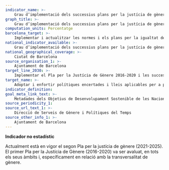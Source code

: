 ```yaml
---
indicator_name: >-
    Grau d’implementació dels successius plans per la justícia de gènere	
graph_title: >-
    Grau d’implementació dels successius plans per la justícia de gènere
computation_units: Percentatge
barcelona_target: >-
    Implementar i actualitzar les normes i els plans per la igualtat de gènere de l’Ajuntament
national_indicator_available: >-
    Grau d’implementació dels successius plans per la justícia de gènere
national_geographical_coverage: >-
    Ciutat de Barcelona
source_organisation_1: >-
    Ajuntament de Barcelona
target_line_2030: >-
    Implementar el Pla per la Justícia de Gènere 2016-2020 i les successives actualitzacions en el període 2020-2030
target_name: >-
    Adoptar i enfortir polítiques encertades i lleis aplicables per a promoure la igualtat entre els gèneres i l’apoderament de dones i nenes a tots els nivells
indicator_definition:
goal_meta_link_text: >-
    Metadades dels Objetius de Desenvolupament Sostenible de les Nacions Unides (pdf 894kB)
source_periodicity_1: 
source_url_text_1: >-
    Direcció de Serveis de Gènere i Polítiques del Temps
source_other_info_1: >-
    Ajuntament de Barcelona
---
```

**Indicador no estadístic**

Actualment està en vigor el segon Pla per la justícia de gènere (2021-2025). El primer Pla per la Justícia de Gènere (2016-2020) va ser avaluat, en tots els seus àmbits i, específicament en relació amb la transversalitat de gènere.
